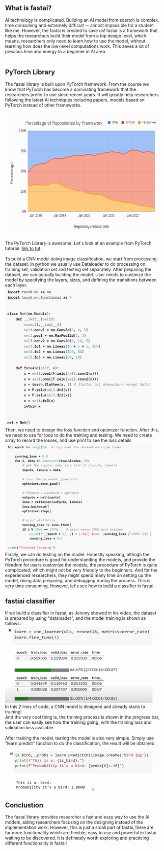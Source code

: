 ## What is fastai?
AI technology is complicated. Building an AI model from scartch is complex, time consuming and extremely difficult -- almost impossible for a student like me. However, the fastai is created to save us! fastai is a framework that helps the researchers build their model from a top design level, which means, researchers only need to learn how to use the model, without learning how does the low-level computations work. This saves a lot of precious time and energy to a beginner in AI area.<br><br>
## PyTorch Library
The fastai library is built upon PyTorch framework. From the course we know that PyTorch has become a dominating framework that the researchers prefer to use since recent years. It will greatly help researchers following the latest AI techniques including papers, models based on PyTorch instead of other frameworks.

<img src="../images/pytorchvstensorflow.png" width="700" height="400">

The PyTorch Library is awesome. Let's look at an example from PyTorch tutorial:
[link to tut](https://pytorch.org/tutorials/beginner/blitz/cifar10_tutorial.html).
<br><br>
To build a CNN model doing image classification, we start from processing the dataset. In python we usually use Dataloader to do processing on training set, validation set and testing set separately. After preparing the dataset, we can actually building the model. User needs to custmize the model by specifying the layers, sizes, and defining the transitions between each layer.<br>
<img src="../images/pytorch_example.png" width="480" height="450">
<br>
Then, we need to design the loss function and optimizer function. After this, we need to use for loop to do the training and testing. We need to create array to record the losses, and use print to see the loss details.<br>
<img src="../images/pytorch_example2.png" width="480" height="350">
<br>
Finally, we can do testing on the model. Honestly speaking, althogh the PyTorch procedure is good for understanding the models, and provide the freedom for users customize the models, the procedure of PyTorch is quite complicated, which might not be very friendly to the beginners. And for the experienced researchers, they might spend many time on setting up the model, doing data preparing, and debugging during the process. This is very time consuming. However, let's see how to build a classifier in fastai.<br>
## fastiai classifier
If we build a classifier in fastai, as Jeremy showed in his video, the dataset is prepared by using "dataloader", and the model training is shown as follows:<br>
<img src="../images/fastai1.png" width="480" height="250">
<br>
In this 2 lines of code, a CNN model is designed and already starts to training!<br>
And the very cool thing is, the training process is shown in the progress bar, the user can easily see how the training going, with the training loss and validation loss avaliable.<br><br>
After training the model, testing the model is also very simple. Simply use "learn.predict" function to do the classification, the result will be obtained.<br>
<br>
<img src="../images/fastai2.png" width="480" height="130">
<br>
## Conclustion
The fastai library provides researcher a fast and easy way to use the AI models, aiding researchers focusing on the designing instead of the implementation work. However, this is just a small part of fastai, there are far more functionality which are flexible, easy to use and powerful in fastai waiting to be discovered. It is definately worth exploring and practicing different functionality in fastai!

